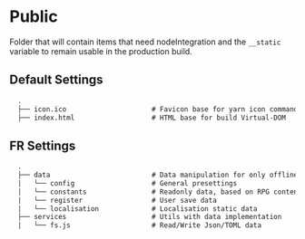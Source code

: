 # Public

Folder that will contain items that need nodeIntegration and the `__static` variable to remain usable in the production build.

## Default Settings

```txt
  .
  ├── icon.ico                     # Favicon base for yarn icon command generate in build mode
  ├── index.html                   # HTML base for build Virtual-DOM
```

## FR Settings

```txt
  .
  ├── data                         # Data manipulation for only offline specification
  |   └── config                   # General presettings
  |   └── constants                # Readonly data, based on RPG content specification
  |   └── register                 # User save data
  |   └── localisation             # Localisation static data
  ├── services                     # Utils with data implementation
  |   └── fs.js                    # Read/Write Json/TOML data
```
